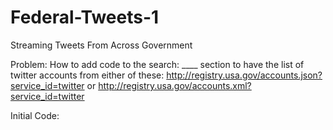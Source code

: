 Federal-Tweets-1
================

Streaming Tweets From Across Government



Problem: How to add code to the search: ____  section to have the list of twitter accounts from either of these:
http://registry.usa.gov/accounts.json?service_id=twitter
or 
http://registry.usa.gov/accounts.xml?service_id=twitter


Initial Code: 




<script charset="utf-8" src="http://widgets.twimg.com/j/2/widget.js"></script>
<script>
new TWTR.Widget({
  version: 2,
  type: 'search',
  search: 'from:fcc OR from:usgsa OR from:epagov',
  interval: 30000,
  title: '',
  subject: 'US Government - Recent Tweets',
  width: 250,
  height: 300,
  theme: {
    shell: {
      background: '#8ec1da',
      color: '#ffffff'
    },
    tweets: {
      background: '#ffffff',
      color: '#444444',
      links: '#1985b5'
    }
  },
  features: {
    scrollbar: false,
    loop: true,
    live: true,
    behavior: 'default'
  }
}).render().start();
</script>



